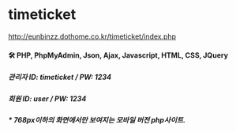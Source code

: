 # timeticket

http://eunbinzz.dothome.co.kr/timeticket/index.php

#### 🛠 PHP, PhpMyAdmin, Json, Ajax, Javascript, HTML, CSS, JQuery

##### 관리자 ID: timeticket / PW: 1234

##### 회원 ID: user / PW: 1234


##### * 768px이하의 화면에서만 보여지는 모바일 버전 php사이트.
